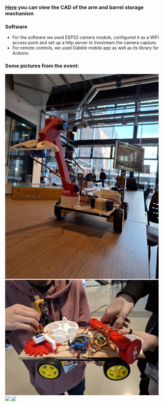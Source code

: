 ### [Here](https://cad.onshape.com/documents/a268ab2498fb3e9be9acaab0/w/7d4ee1e296fe707dd0418768/e/6b86635f86ffe581ea81f46a?renderMode=0&uiState=6809309994d83e4a5b5c4541) you can view the CAD of the arm and barrel storage mechanism

### Software
* For the software we used ESP32 camera module, configured it as a WiFi access point and set up a http server to livestream the camera capture. 
* For remote controls, we used Dabble mobile app as well as its library for Arduino. 

### Some pictures from the event:
<img src="readme_assets/20250330_140831.jpg" width="500">
<img src="readme_assets/20250330_140006.jpg" width="500">
<img src="readme_assets/20250330_135853.jpg" width="500">
<img src="readme_assets/20250330_134952.jpg" width="500">